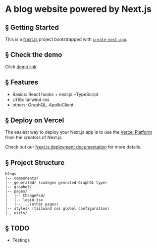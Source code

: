 # A blog website powered by Next.js 

## § Getting Started 

This is a [Next.js](https://nextjs.org/) project bootstrapped with [`create-next-app`](https://github.com/vercel/next.js/tree/canary/packages/create-next-app).


## § Check the demo


Click [demo link](https://ellenllu.com)

## § Features

* Basics: React hooks + next.js +TypeScript
* UI lib: tailwind css
* others: GraphQL, ApolloClient 

## § Deploy on Vercel

The easiest way to deploy your Next.js app is to use the [Vercel Platform](https://vercel.com/new?utm_medium=default-template&filter=next.js&utm_source=create-next-app&utm_campaign=create-next-app-readme) from the creators of Next.js.

Check out our [Next.js deployment documentation](https://nextjs.org/docs/deployment) for more details.


## § Project Structure

```
blogs
|-- components/
|-- generated/ (codegen genrated GraphQL type)
|-- graphql/
|-- pages/
|   |-- ChangePsd/
|   |-- login.tsx
|   |-- ...(other pages)
|-- styles/ (tailwind css global configuration)
|__ utils/
```

## § TODO

* Testings
